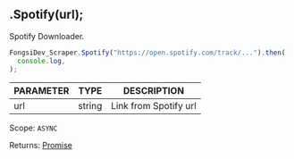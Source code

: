 ## .Spotify(url);

Spotify Downloader.

```js
FongsiDev_Scraper.Spotify("https://open.spotify.com/track/...").then(
  console.log,
);
```

| PARAMETER | TYPE   | DESCRIPTION           |
| --------- | ------ | --------------------- |
| url       | string | Link from Spotify url |

Scope: `ASYNC`

Returns: <a href="https://developer.mozilla.org/en-US/docs/Web/JavaScript/Reference/Global_Objects/Promise">Promise</a><Object>
